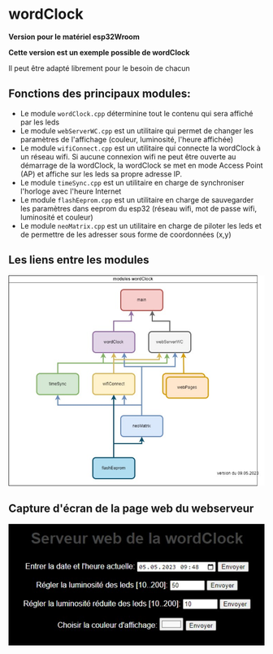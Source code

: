 # wordClock

**Version pour le matériel esp32Wroom**

**Cette version est un exemple possible de wordClock**

Il peut être adapté librement pour le besoin de chacun

## Fonctions des principaux modules:
- Le module `wordClock.cpp` déterminine tout le contenu qui sera affiché par les leds
- Le module `webServerWC.cpp` est un utilitaire qui permet de changer les paramètres de l'affichage (couleur, luminosité, l'heure affichée)
- Le module `wifiConnect.cpp` est un utilitaire qui connecte la wordClock à un réseau wifi. Si aucune connexion wifi ne peut être ouverte au démarrage de la wordClock, la wordClock se met en mode Access Point (AP) et affiche sur les leds sa propre adresse IP.
- Le  module `timeSync.cpp` est un utilitaire en charge de synchroniser l'horloge avec l'heure Internet
- Le module `flashEeprom.cpp` est un utilitaire en charge de sauvegarder les paramètres dans eeprom du esp32 (réseau wifi, mot de passe wifi, luminosité et couleur)
- Le module `neoMatrix.cpp` est un utilitaire en charge de piloter les leds et de permettre de les adresser sous forme de coordonnées (x,y) 

## Les liens entre les modules
![Les modules de la wordClock](/doc/modulesWordClock.jpg)

## Capture d'écran de la page web du webserveur
![Capture d'écran de la page web du webserveur](/doc/ecranWebServeur.jpg)

